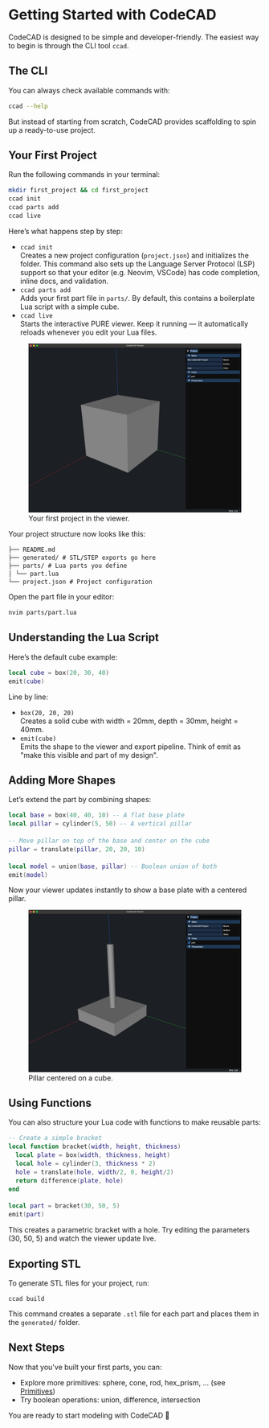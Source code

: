# Getting Started with CodeCAD

CodeCAD is designed to be simple and developer-friendly. The easiest way to begin is through the CLI tool `ccad`.

## The CLI

You can always check available commands with:

```bash
ccad --help
```

But instead of starting from scratch, CodeCAD provides scaffolding to spin up a ready-to-use project.

## Your First Project

Run the following commands in your terminal:

```bash
mkdir first_project && cd first_project
ccad init
ccad parts add
ccad live
```

Here’s what happens step by step:

- `ccad init`<br>
  Creates a new project configuration (`project.json`) and initializes the folder. This command also sets up the Language Server Protocol (LSP) support so that your editor (e.g. Neovim, VSCode) has code completion, inline docs, and validation.
- `ccad parts add`<br>
  Adds your first part file in `parts/`. By default, this contains a boilerplate Lua script with a simple cube.
- `ccad live`<br>
  Starts the interactive PURE viewer. Keep it running — it automatically reloads whenever you edit your Lua files.

<figure markdown>
    <img src="../images/getting_started.jpg" width="800"/>
    <figcaption>Your first project in the viewer.</figcaption>
</figure>

Your project structure now looks like this:

```
├── README.md
├── generated/ # STL/STEP exports go here
├── parts/ # Lua parts you define
│ └── part.lua
└── project.json # Project configuration
```

Open the part file in your editor:

```bash
nvim parts/part.lua
```

## Understanding the Lua Script

Here’s the default cube example:

```lua
local cube = box(20, 30, 40)
emit(cube)
```

Line by line:

- `box(20, 20, 20)`<br>
  Creates a solid cube with width = 20mm, depth = 30mm, height = 40mm.
- `emit(cube)`<br>
  Emits the shape to the viewer and export pipeline. Think of emit as "make this visible and part of my design".

## Adding More Shapes

Let’s extend the part by combining shapes:

```lua
local base = box(40, 40, 10) -- A flat base plate
local pillar = cylinder(5, 50) -- A vertical pillar

-- Move pillar on top of the base and center on the cube
pillar = translate(pillar, 20, 20, 10)

local model = union(base, pillar) -- Boolean union of both
emit(model)
```

Now your viewer updates instantly to show a base plate with a centered pillar.

<figure markdown>
    <img src="../images/example2.jpg" width="800"/>
    <figcaption>Pillar centered on a cube.</figcaption>
</figure>

## Using Functions

You can also structure your Lua code with functions to make reusable parts:

```lua
-- Create a simple bracket
local function bracket(width, height, thickness)
  local plate = box(width, thickness, height)
  local hole = cylinder(3, thickness * 2)
  hole = translate(hole, width/2, 0, height/2)
  return difference(plate, hole)
end

local part = bracket(30, 50, 5)
emit(part)
```

This creates a parametric bracket with a hole. Try editing the parameters (30, 50, 5) and watch the viewer update live.

## Exporting STL

To generate STL files for your project, run:

```
ccad build
```

This command creates a separate `.stl` file for each part and places them in the `generated/` folder.

## Next Steps

Now that you've built your first parts, you can:

- Explore more primitives: sphere, cone, rod, hex_prism, ... (see [Primitives](core_primitives.md))
- Try boolean operations: union, difference, intersection

You are ready to start modeling with CodeCAD 🎉
